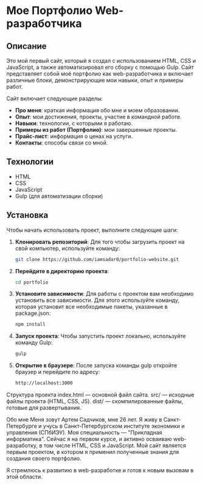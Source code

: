 # Мое Портфолио Web-разработчика

## Описание

Это мой первый сайт, который я создал с использованием HTML, CSS и JavaScript, а также автоматизировал его сборку с помощью Gulp. Сайт представляет собой моё портфолио как web-разработчика и включает различные блоки, демонстрирующие мои навыки, опыт и примеры работ.

Сайт включает следующие разделы:
- **Про меня**: краткая информация обо мне и моем образовании.
- **Опыт**: мои достижения, проекты, участие в командной работе.
- **Навыки**: технологии, с которыми я работаю.
- **Примеры из работ (Портфолио)**: мои завершенные проекты.
- **Прайс-лист**: информация о ценах на услуги.
- **Контакты**: способы связи со мной.

## Технологии

- HTML
- CSS
- JavaScript
- Gulp (для автоматизации сборки)

## Установка

Чтобы начать использовать проект, выполните следующие шаги:

1. **Клонировать репозиторий**:
   Для того чтобы загрузить проект на свой компьютер, используйте команду:
   ```bash
   git clone https://github.com/iamsadar0/portfolio-website.git

1. **Перейдите в директорию проекта**:
   ```bash
   cd portfolio

3. **Установите зависимости**:
   Для работы с проектом вам необходимо установить все зависимости. Для этого используйте команду, которая установит все необходимые пакеты, указанные в package.json:
   ```bash
   npm install

4. **Запуск проекта**:
   Чтобы запустить проект локально, используйте команду Gulp:
   ```bash
   gulp

5. **Открытие в браузере**:
   После запуска команды gulp откройте браузер и перейдите по адресу:
   ```bash
   http://localhost:3000


Структура проекта
    index.html — основной файл сайта.
    src/ — исходные файлы проекта (HTML, CSS, JS).
    dist/ — скомпилированные файлы, готовые для развертывания.

Обо мне
Меня зовут Артем Садчиков, мне 26 лет. Я живу в Санкт-Петербурге и учусь в Санкт-Петербургском институте экономики и управления (СПбИЭУ). Моя специальность — "Прикладная информатика". Сейчас я на первом курсе, и активно осваиваю web-разработку, в том числе HTML, CSS и JavaScript. Мой сайт является первым проектом, в котором я применил полученные знания для создания своего портфолио.

Я стремлюсь к развитию в web-разработке и готов к новым вызовам в этой области.    
